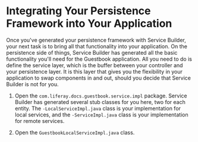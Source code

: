# Integrating Your Persistence Framework into Your Application

Once you've generated your persistence framework with Service Builder, your next
task is to bring all that functionality into your application. On the
persistence side of things, Service Builder has generated all the basic
functionality you'll need for the Guestbook application. All you need to do is
define the service layer, which is the buffer between your controller and your
persistence layer. It is this layer that gives you the flexibility in your
application to swap components in and out, should you decide that Service
Builder is not for you. 

1. Open the `com.liferay.docs.guestbook.service.impl` package. Service Builder
   has generated several stub classes for you here, two for each entity. The
   `-LocalServiceImpl.java` class is your implementation for local services, and
   the `-ServiceImpl.java` class is your implementation for remote services. 

2. Open the `GuestbookLocalServiceImpl.java` class. 
